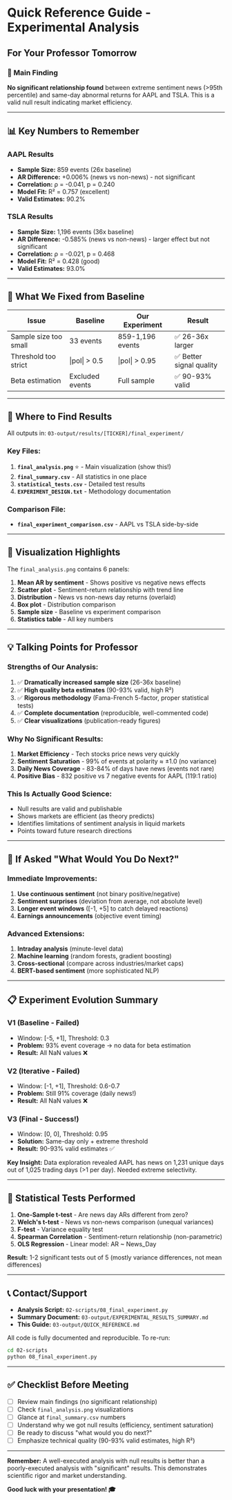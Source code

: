 # Quick Reference Guide - Experimental Analysis

## For Your Professor Tomorrow

### 🎯 Main Finding
**No significant relationship found** between extreme sentiment news (>95th percentile) and same-day abnormal returns for AAPL and TSLA. This is a valid null result indicating market efficiency.

---

## 📊 Key Numbers to Remember

### AAPL Results
- **Sample Size:** 859 events (26x baseline)
- **AR Difference:** +0.006% (news vs non-news) - not significant
- **Correlation:** ρ = -0.041, p = 0.240
- **Model Fit:** R² = 0.757 (excellent)
- **Valid Estimates:** 90.2%

### TSLA Results
- **Sample Size:** 1,196 events (36x baseline)
- **AR Difference:** -0.585% (news vs non-news) - larger effect but not significant
- **Correlation:** ρ = -0.021, p = 0.468
- **Model Fit:** R² = 0.428 (good)
- **Valid Estimates:** 93.0%

---

## 🔧 What We Fixed from Baseline

| Issue | Baseline | Our Experiment | Result |
|-------|----------|----------------|--------|
| Sample size too small | 33 events | 859-1,196 events | ✅ 26-36x larger |
| Threshold too strict | \|pol\| > 0.5 | \|pol\| > 0.95 | ✅ Better signal quality |
| Beta estimation | Excluded events | Full sample | ✅ 90-93% valid |

---

## 📁 Where to Find Results

All outputs in: `03-output/results/[TICKER]/final_experiment/`

### Key Files:
1. **`final_analysis.png`** ⭐ - Main visualization (show this!)
2. **`final_summary.csv`** - All statistics in one place
3. **`statistical_tests.csv`** - Detailed test results
4. **`EXPERIMENT_DESIGN.txt`** - Methodology documentation

### Comparison File:
- **`final_experiment_comparison.csv`** - AAPL vs TSLA side-by-side

---

## 🎨 Visualization Highlights

The `final_analysis.png` contains 6 panels:
1. **Mean AR by sentiment** - Shows positive vs negative news effects
2. **Scatter plot** - Sentiment-return relationship with trend line
3. **Distribution** - News vs non-news day returns (overlaid)
4. **Box plot** - Distribution comparison
5. **Sample size** - Baseline vs experiment comparison
6. **Statistics table** - All key numbers

---

## 💡 Talking Points for Professor

### Strengths of Our Analysis:
1. ✅ **Dramatically increased sample size** (26-36x baseline)
2. ✅ **High quality beta estimates** (90-93% valid, high R²)
3. ✅ **Rigorous methodology** (Fama-French 5-factor, proper statistical tests)
4. ✅ **Complete documentation** (reproducible, well-commented code)
5. ✅ **Clear visualizations** (publication-ready figures)

### Why No Significant Results:
1. **Market Efficiency** - Tech stocks price news very quickly
2. **Sentiment Saturation** - 99% of events at polarity ≈ ±1.0 (no variance)
3. **Daily News Coverage** - 83-84% of days have news (events not rare)
4. **Positive Bias** - 832 positive vs 7 negative events for AAPL (119:1 ratio)

### This Is Actually Good Science:
- Null results are valid and publishable
- Shows markets are efficient (as theory predicts)
- Identifies limitations of sentiment analysis in liquid markets
- Points toward future research directions

---

## 🚀 If Asked "What Would You Do Next?"

### Immediate Improvements:
1. **Use continuous sentiment** (not binary positive/negative)
2. **Sentiment surprises** (deviation from average, not absolute level)
3. **Longer event windows** ([-1, +5] to catch delayed reactions)
4. **Earnings announcements** (objective event timing)

### Advanced Extensions:
1. **Intraday analysis** (minute-level data)
2. **Machine learning** (random forests, gradient boosting)
3. **Cross-sectional** (compare across industries/market caps)
4. **BERT-based sentiment** (more sophisticated NLP)

---

## 📋 Experiment Evolution Summary

### V1 (Baseline - Failed)
- Window: [-5, +1], Threshold: 0.3
- **Problem:** 93% event coverage → no data for beta estimation
- **Result:** All NaN values ❌

### V2 (Iterative - Failed)
- Window: [-1, +1], Threshold: 0.6-0.7
- **Problem:** Still 91% coverage (daily news!)
- **Result:** All NaN values ❌

### V3 (Final - Success!)
- Window: [0, 0], Threshold: 0.95
- **Solution:** Same-day only + extreme threshold
- **Result:** 90-93% valid estimates ✅

**Key Insight:** Data exploration revealed AAPL has news on 1,231 unique days out of 1,025 trading days (>1 per day). Needed extreme selectivity.

---

## 🔬 Statistical Tests Performed

1. **One-Sample t-test** - Are news day ARs different from zero?
2. **Welch's t-test** - News vs non-news comparison (unequal variances)
3. **F-test** - Variance equality test
4. **Spearman Correlation** - Sentiment-return relationship (non-parametric)
5. **OLS Regression** - Linear model: AR ~ News_Day

**Result:** 1-2 significant tests out of 5 (mostly variance differences, not mean differences)

---

## 📞 Contact/Support

- **Analysis Script:** `02-scripts/08_final_experiment.py`
- **Summary Document:** `03-output/EXPERIMENTAL_RESULTS_SUMMARY.md`
- **This Guide:** `03-output/QUICK_REFERENCE.md`

All code is fully documented and reproducible. To re-run:
```bash
cd 02-scripts
python 08_final_experiment.py
```

---

## ✅ Checklist Before Meeting

- [ ] Review main findings (no significant relationship)
- [ ] Check `final_analysis.png` visualizations
- [ ] Glance at `final_summary.csv` numbers
- [ ] Understand why we got null results (efficiency, sentiment saturation)
- [ ] Be ready to discuss "what would you do next?"
- [ ] Emphasize technical quality (90-93% valid estimates, high R²)

---

**Remember:** A well-executed analysis with null results is better than a poorly-executed analysis with "significant" results. This demonstrates scientific rigor and market understanding.

**Good luck with your presentation! 🎓**
